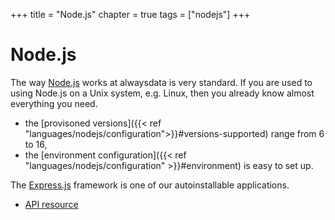 +++
title = "Node.js"
chapter = true
tags = ["nodejs"]
+++

# Node.js

The way [Node.js](https://nodejs.org/) works at alwaysdata is very standard. If you are used to using Node.js on a Unix system, e.g. Linux, then you already know almost everything you need.

- the [provisoned versions]({{< ref "languages/nodejs/configuration">}}#versions-supported) range from 6 to 16,
- the [environment configuration]({{< ref "languages/nodejs/configuration" >}}#environment) is easy to set up.

The [Express.js](https://expressjs.com/) framework is one of our autoinstallable applications.

- [API resource](https://api.alwaysdata.com/v1/environment/nodejs/doc/)
